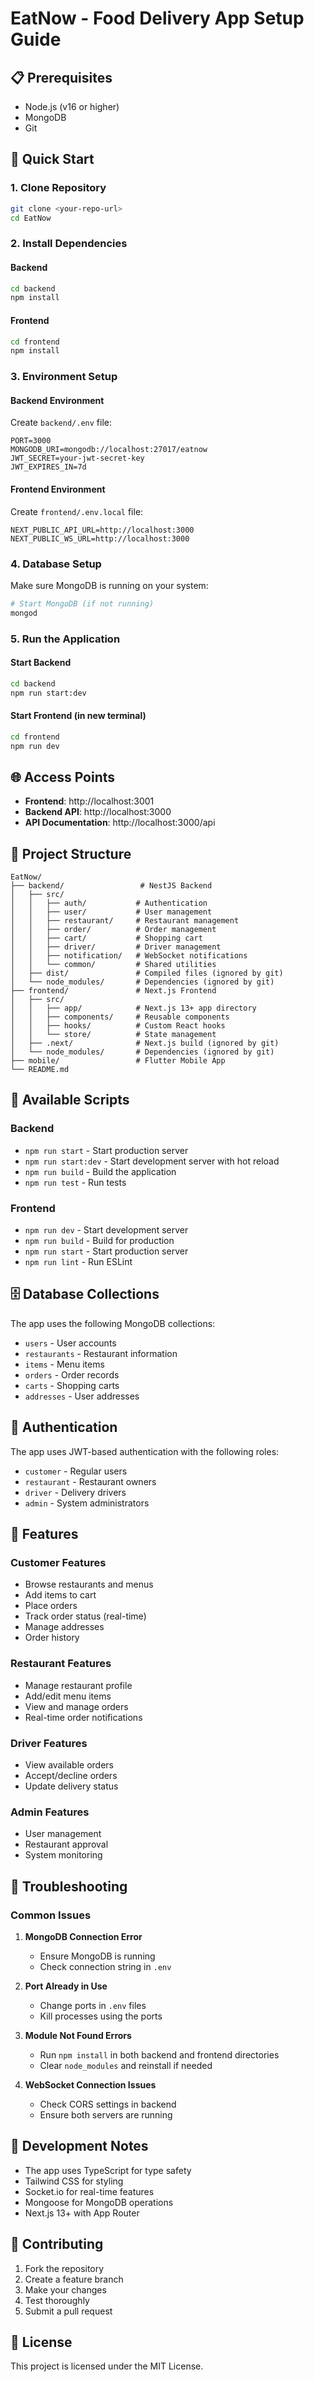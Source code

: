 # EatNow - Food Delivery App Setup Guide

## 📋 Prerequisites

- Node.js (v16 or higher)
- MongoDB
- Git

## 🚀 Quick Start

### 1. Clone Repository
```bash
git clone <your-repo-url>
cd EatNow
```

### 2. Install Dependencies

#### Backend
```bash
cd backend
npm install
```

#### Frontend
```bash
cd frontend
npm install
```

### 3. Environment Setup

#### Backend Environment
Create `backend/.env` file:
```env
PORT=3000
MONGODB_URI=mongodb://localhost:27017/eatnow
JWT_SECRET=your-jwt-secret-key
JWT_EXPIRES_IN=7d
```

#### Frontend Environment
Create `frontend/.env.local` file:
```env
NEXT_PUBLIC_API_URL=http://localhost:3000
NEXT_PUBLIC_WS_URL=http://localhost:3000
```

### 4. Database Setup
Make sure MongoDB is running on your system:
```bash
# Start MongoDB (if not running)
mongod
```

### 5. Run the Application

#### Start Backend
```bash
cd backend
npm run start:dev
```

#### Start Frontend (in new terminal)
```bash
cd frontend
npm run dev
```

## 🌐 Access Points

- **Frontend**: http://localhost:3001
- **Backend API**: http://localhost:3000
- **API Documentation**: http://localhost:3000/api

## 📁 Project Structure

```
EatNow/
├── backend/                 # NestJS Backend
│   ├── src/
│   │   ├── auth/           # Authentication
│   │   ├── user/           # User management
│   │   ├── restaurant/     # Restaurant management
│   │   ├── order/          # Order management
│   │   ├── cart/           # Shopping cart
│   │   ├── driver/         # Driver management
│   │   ├── notification/   # WebSocket notifications
│   │   └── common/         # Shared utilities
│   ├── dist/               # Compiled files (ignored by git)
│   └── node_modules/       # Dependencies (ignored by git)
├── frontend/               # Next.js Frontend
│   ├── src/
│   │   ├── app/            # Next.js 13+ app directory
│   │   ├── components/     # Reusable components
│   │   ├── hooks/          # Custom React hooks
│   │   └── store/          # State management
│   ├── .next/              # Next.js build (ignored by git)
│   └── node_modules/       # Dependencies (ignored by git)
├── mobile/                 # Flutter Mobile App
└── README.md
```

## 🔧 Available Scripts

### Backend
- `npm run start` - Start production server
- `npm run start:dev` - Start development server with hot reload
- `npm run build` - Build the application
- `npm run test` - Run tests

### Frontend
- `npm run dev` - Start development server
- `npm run build` - Build for production
- `npm run start` - Start production server
- `npm run lint` - Run ESLint

## 🗄️ Database Collections

The app uses the following MongoDB collections:
- `users` - User accounts
- `restaurants` - Restaurant information
- `items` - Menu items
- `orders` - Order records
- `carts` - Shopping carts
- `addresses` - User addresses

## 🔐 Authentication

The app uses JWT-based authentication with the following roles:
- `customer` - Regular users
- `restaurant` - Restaurant owners
- `driver` - Delivery drivers
- `admin` - System administrators

## 📱 Features

### Customer Features
- Browse restaurants and menus
- Add items to cart
- Place orders
- Track order status (real-time)
- Manage addresses
- Order history

### Restaurant Features
- Manage restaurant profile
- Add/edit menu items
- View and manage orders
- Real-time order notifications

### Driver Features
- View available orders
- Accept/decline orders
- Update delivery status

### Admin Features
- User management
- Restaurant approval
- System monitoring

## 🚨 Troubleshooting

### Common Issues

1. **MongoDB Connection Error**
   - Ensure MongoDB is running
   - Check connection string in `.env`

2. **Port Already in Use**
   - Change ports in `.env` files
   - Kill processes using the ports

3. **Module Not Found Errors**
   - Run `npm install` in both backend and frontend directories
   - Clear `node_modules` and reinstall if needed

4. **WebSocket Connection Issues**
   - Check CORS settings in backend
   - Ensure both servers are running

## 📝 Development Notes

- The app uses TypeScript for type safety
- Tailwind CSS for styling
- Socket.io for real-time features
- Mongoose for MongoDB operations
- Next.js 13+ with App Router

## 🤝 Contributing

1. Fork the repository
2. Create a feature branch
3. Make your changes
4. Test thoroughly
5. Submit a pull request

## 📄 License

This project is licensed under the MIT License.
